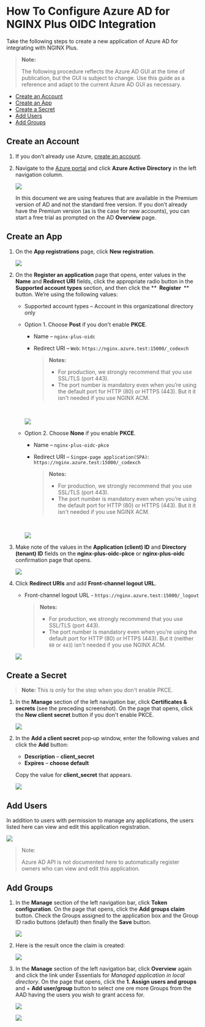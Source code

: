 # How To Configure Azure AD for NGINX Plus OIDC Integration

Take the following steps to create a new application of Azure AD for integrating with NGINX Plus.

> **Note:**
>
> The following procedure reflects the Azure AD GUI at the time of publication, but the GUI is subject to change. Use this guide as a reference and adapt to the current Azure AD GUI as necessary.

- [Create an Account](#create-an-account)
- [Create an App](#create-an-app)
- [Create a Secret](#create-a-secret)
- [Add Users](#add-users)
- [Add Groups](#add-groups)

## Create an Account

1. If you don’t already use Azure, [create an account](https://azure.microsoft.com/en-us/free/).

2. Navigate to the [Azure portal](https://portal.azure.com/#home) and click **Azure Active Directory** in the left navigation column.

   ![](./img/azure-ad-navigation.png)

   In this document we are using features that are available in the Premium version of AD and not the standard free version. If you don’t already have the Premium version (as is the case for new accounts), you can start a free trial as prompted on the AD **Overview** page.

## Create an App

1. On the **App registrations** page, click **New registration**.

   ![](./img/azure-ad-app-registrations.png)

2. On the **Register an application** page that opens, enter values in the **Name** and **Redirect URI** fields, click the appropriate radio button in the **Supported account types** section, and then click the \*\* **Register** \*\* button. We’re using the following values:

   - Supported account types – Account in this organizational directory only
   - Option 1. Choose **Post** if you don't enable **PKCE**.

     - Name – `nginx-plus-oidc`
     - Redirect URI – `Web`: `https://nginx.azure.test:15000/_codexch`

       > **Notes:**
       >
       > - For production, we strongly recommend that you use SSL/TLS (port 443).
       > - The port number is mandatory even when you’re using the default port for HTTP (80) or HTTPS (443). But it it isn't needed if you use NGINX ACM.

      <br>

     ![](./img/azure-ad-register-app-none-pkce.png)

   - Option 2. Choose **None** if you enable **PKCE**.

     - Name – `nginx-plus-oidc-pkce`
     - Redirect URI – `Singpe-page application(SPA)`: `https://nginx.azure.test:15000/_codexch`

       > **Notes:**
       >
       > - For production, we strongly recommend that you use SSL/TLS (port 443).
       > - The port number is mandatory even when you’re using the default port for HTTP (80) or HTTPS (443). But it it isn't needed if you use NGINX ACM.

      <br>

     ![](./img/azure-ad-register-app-pkce.png)

3. Make note of the values in the **Application (client) ID** and **Directory (tenant) ID** fields on the **nginx-plus-oidc-pkce** or **nginx-plus-oidc** confirmation page that opens.

   ![](./img/azure-ad-app-created.png)

4. Click **Redirect URIs** and add **Front-channel logout URL**.

   - Front-channel logout URL - `https://nginx.azure.test:15000/_logout`

     > **Notes:**
     >
     > - For production, we strongly recommend that you use SSL/TLS (port 443).
     > - The port number is mandatory even when you’re using the default port for HTTP (80) or HTTPS (443). But it (neither `80` or `443`) isn't needed if you use NGINX ACM.

   ![](./img/azure-ad-logout-url.png)

## Create a Secret

> **Note:**
> This is only for the step when you don't enable PKCE.

1. In the **Manage** section of the left navigation bar, click **Certificates & secrets** (see the preceding screenshot). On the page that opens, click the **New client secret** button if you don't enable PKCE.

   ![](./img/azure-ad-add-client-secret.png)

2. In the **Add a client secret** pop‑up window, enter the following values and click the **Add** button:

   - **Description** – **client_secret**
   - **Expires** – **choose default**

   Copy the value for **client_secret** that appears.

   ![](./img/azure-ad-copy-client-secret.png)

## Add Users

In addition to users with permission to manage any applications, the users listed here can view and edit this application registration.

![](./img/nginx-ad-add-owners.png)

> Note:
>
> Azure AD API is not documented here to automatically register owners who can view and edit this application.

## Add Groups

1. In the **Manage** section of the left navigation bar, click **Token configuration**. On the page that opens, click the **Add groups claim** button. Check the Groups assigned to the application box and the Group ID radio buttons (default) then finally the **Save** button.

   ![](./img/azure-ad-add-groups-claim.png)

2. Here is the result once the claim is created:

   ![](./img/azure-ad-add-created-claim.png)

3. In the **Manage** section of the left navigation bar, click **Overview** again and click the link under Essentials for _Managed application in local directory_. On the page that opens, click the **1. Assign users and groups** and + **Add user/group** button to select one ore more Groups from the AAD having the users you wish to grant access for.

   ![](./img/azure-ad-overview-assign-user-group.png)

   ![](./img/azure-ad-overview-add-user-group.png)
